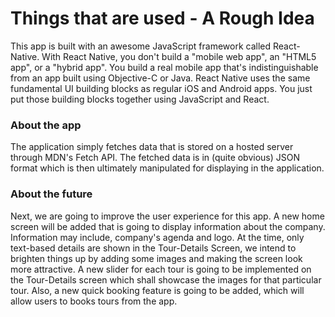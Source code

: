 # Things that are used - A Rough Idea

This app is built with an awesome JavaScript framework called React-Native. 
With React Native, you don't build a "mobile web app", an "HTML5 app", or a "hybrid app". You build a real mobile app that's indistinguishable from an app built using Objective-C or Java. React Native uses the same fundamental UI building blocks as regular iOS and Android apps. You just put those building blocks together using JavaScript and React.

### About the app

The application simply fetches data that is stored on a hosted server through MDN's Fetch API.
The fetched data is in (quite obvious) JSON format which is then ultimately manipulated for displaying in the application. 

### About the future

Next, we are going to improve the user experience for this app. A new home screen will be added that is going to display information about the company. Information may include, company's agenda and logo. At the time, only text-based details are shown in the Tour-Details Screen, we intend to brighten things up by adding some images and making the screen look more attractive. A new slider for each tour is going to be implemented on the Tour-Details screen which shall showcase the images for that particular tour. 
Also, a new quick booking feature is going to be added, which will allow users to books tours from the app.